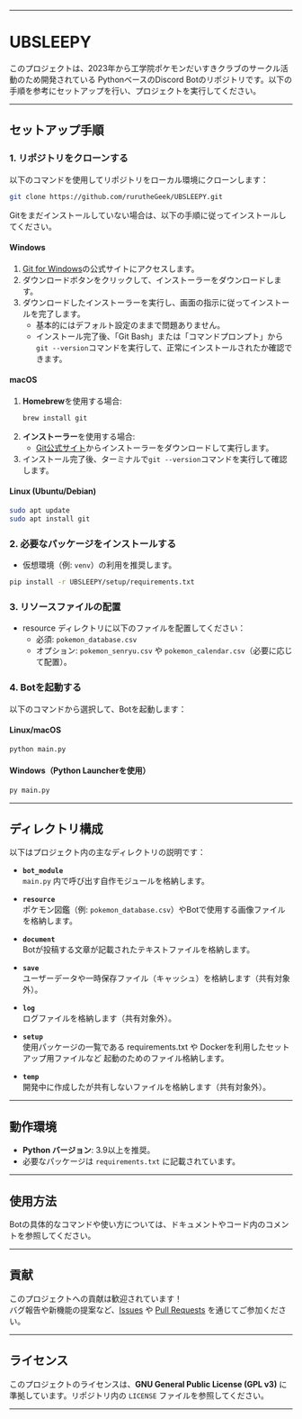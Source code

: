 
---

# UBSLEEPY

このプロジェクトは、2023年から工学院ポケモンだいすきクラブのサークル活動のため開発されている PythonベースのDiscord Botのリポジトリです。以下の手順を参考にセットアップを行い、プロジェクトを実行してください。

---

## セットアップ手順

### 1. リポジトリをクローンする
以下のコマンドを使用してリポジトリをローカル環境にクローンします：
```bash
git clone https://github.com/rurutheGeek/UBSLEEPY.git
```
Gitをまだインストールしていない場合は、以下の手順に従ってインストールしてください。

#### Windows
1. [Git for Windows](https://gitforwindows.org/)の公式サイトにアクセスします。
2. ダウンロードボタンをクリックして、インストーラーをダウンロードします。
3. ダウンロードしたインストーラーを実行し、画面の指示に従ってインストールを完了します。
   - 基本的にはデフォルト設定のままで問題ありません。
   - インストール完了後、「Git Bash」または「コマンドプロンプト」から`git --version`コマンドを実行して、正常にインストールされたか確認できます。

#### macOS
1. **Homebrew**を使用する場合:
   ```bash
   brew install git
   ```
2. **インストーラー**を使用する場合:
   - [Git公式サイト](https://git-scm.com/download/mac)からインストーラーをダウンロードして実行します。
3. インストール完了後、ターミナルで`git --version`コマンドを実行して確認します。

#### Linux (Ubuntu/Debian)
```bash
sudo apt update
sudo apt install git
```

### 2. 必要なパッケージをインストールする
- 仮想環境（例: `venv`）の利用を推奨します。

```bash
pip install -r UBSLEEPY/setup/requirements.txt
```

### 3. リソースファイルの配置
- resource ディレクトリに以下のファイルを配置してください：
  - 必須: `pokemon_database.csv`
  - オプション: `pokemon_senryu.csv` や `pokemon_calendar.csv`（必要に応じて配置）。

### 4. Botを起動する
以下のコマンドから選択して、Botを起動します：

#### Linux/macOS
```bash
python main.py
```

#### Windows（Python Launcherを使用）
```bash
py main.py
```

---

## ディレクトリ構成

以下はプロジェクト内の主なディレクトリの説明です：

- **`bot_module`**  
  `main.py` 内で呼び出す自作モジュールを格納します。

- **`resource`**  
  ポケモン図鑑（例: `pokemon_database.csv`）やBotで使用する画像ファイルを格納します。

- **`document`**  
  Botが投稿する文章が記載されたテキストファイルを格納します。

- **`save`**  
  ユーザーデータや一時保存ファイル（キャッシュ）を格納します（共有対象外）。

- **`log`**  
  ログファイルを格納します（共有対象外）。

- **`setup`**  
  使用パッケージの一覧である requirements.txt や Dockerを利用したセットアップ用ファイルなど 起動のためのファイル格納します。

- **`temp`**  
  開発中に作成したが共有しないファイルを格納します（共有対象外）。

---

## 動作環境

- **Python バージョン**: 3.9以上を推奨。
- 必要なパッケージは `requirements.txt` に記載されています。

---

## 使用方法

Botの具体的なコマンドや使い方については、ドキュメントやコード内のコメントを参照してください。

---

## 貢献

このプロジェクトへの貢献は歓迎されています！  
バグ報告や新機能の提案など、[Issues](https://github.com/rurutheGeek/UBSLEEPY/issues) や [Pull Requests](https://github.com/rurutheGeek/UBSLEEPY/pulls) を通じてご参加ください。

---

## ライセンス

このプロジェクトのライセンスは、**GNU General Public License (GPL v3)** に準拠しています。リポジトリ内の `LICENSE` ファイルを参照してください。

---
